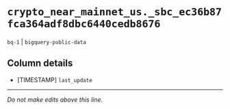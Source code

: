 # `crypto_near_mainnet_us._sbc_ec36b87fca364adf8dbc6440cedb8676`
`bq-1` | `bigquery-public-data`

## Column details
* [TIMESTAMP] `last_update`

-------------------------------------------------------------------------------
*Do not make edits above this line.*

